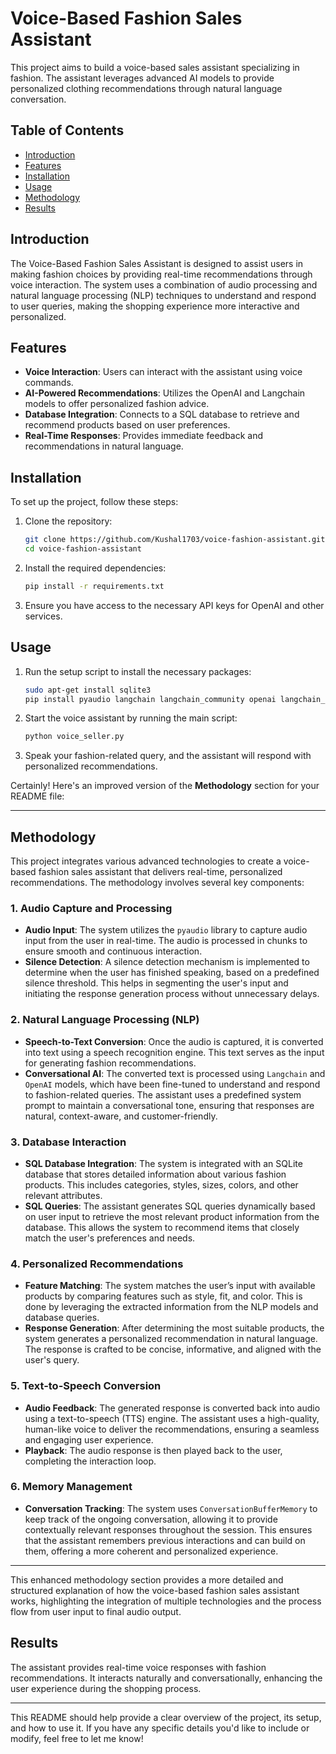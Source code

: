 
# Voice-Based Fashion Sales Assistant

This project aims to build a voice-based sales assistant specializing in fashion. The assistant leverages advanced AI models to provide personalized clothing recommendations through natural language conversation.

## Table of Contents
- [Introduction](#introduction)
- [Features](#features)
- [Installation](#installation)
- [Usage](#usage)
- [Methodology](#methodology)
- [Results](#results)

## Introduction

The Voice-Based Fashion Sales Assistant is designed to assist users in making fashion choices by providing real-time recommendations through voice interaction. The system uses a combination of audio processing and natural language processing (NLP) techniques to understand and respond to user queries, making the shopping experience more interactive and personalized.

## Features

- **Voice Interaction**: Users can interact with the assistant using voice commands.
- **AI-Powered Recommendations**: Utilizes the OpenAI and Langchain models to offer personalized fashion advice.
- **Database Integration**: Connects to a SQL database to retrieve and recommend products based on user preferences.
- **Real-Time Responses**: Provides immediate feedback and recommendations in natural language.

## Installation

To set up the project, follow these steps:

1. Clone the repository:
    ```bash
    git clone https://github.com/Kushal1703/voice-fashion-assistant.git
    cd voice-fashion-assistant
    ```

2. Install the required dependencies:
    ```bash
    pip install -r requirements.txt
    ```

3. Ensure you have access to the necessary API keys for OpenAI and other services.

## Usage

1. Run the setup script to install the necessary packages:
    ```bash
    sudo apt-get install sqlite3
    pip install pyaudio langchain langchain_community openai langchain_experimental pydub simpleaudio sounddevice soundfile
    ```

2. Start the voice assistant by running the main script:
    ```bash
    python voice_seller.py
    ```

3. Speak your fashion-related query, and the assistant will respond with personalized recommendations.

Certainly! Here's an improved version of the **Methodology** section for your README file:

---

## Methodology

This project integrates various advanced technologies to create a voice-based fashion sales assistant that delivers real-time, personalized recommendations. The methodology involves several key components:

### 1. **Audio Capture and Processing**

- **Audio Input**: The system utilizes the `pyaudio` library to capture audio input from the user in real-time. The audio is processed in chunks to ensure smooth and continuous interaction.
- **Silence Detection**: A silence detection mechanism is implemented to determine when the user has finished speaking, based on a predefined silence threshold. This helps in segmenting the user's input and initiating the response generation process without unnecessary delays.

### 2. **Natural Language Processing (NLP)**

- **Speech-to-Text Conversion**: Once the audio is captured, it is converted into text using a speech recognition engine. This text serves as the input for generating fashion recommendations.
- **Conversational AI**: The converted text is processed using `Langchain` and `OpenAI` models, which have been fine-tuned to understand and respond to fashion-related queries. The assistant uses a predefined system prompt to maintain a conversational tone, ensuring that responses are natural, context-aware, and customer-friendly.

### 3. **Database Interaction**

- **SQL Database Integration**: The system is integrated with an SQLite database that stores detailed information about various fashion products. This includes categories, styles, sizes, colors, and other relevant attributes.
- **SQL Queries**: The assistant generates SQL queries dynamically based on user input to retrieve the most relevant product information from the database. This allows the system to recommend items that closely match the user's preferences and needs.

### 4. **Personalized Recommendations**

- **Feature Matching**: The system matches the user’s input with available products by comparing features such as style, fit, and color. This is done by leveraging the extracted information from the NLP models and database queries.
- **Response Generation**: After determining the most suitable products, the system generates a personalized recommendation in natural language. The response is crafted to be concise, informative, and aligned with the user's query.

### 5. **Text-to-Speech Conversion**

- **Audio Feedback**: The generated response is converted back into audio using a text-to-speech (TTS) engine. The assistant uses a high-quality, human-like voice to deliver the recommendations, ensuring a seamless and engaging user experience.
- **Playback**: The audio response is then played back to the user, completing the interaction loop.

### 6. **Memory Management**

- **Conversation Tracking**: The system uses `ConversationBufferMemory` to keep track of the ongoing conversation, allowing it to provide contextually relevant responses throughout the session. This ensures that the assistant remembers previous interactions and can build on them, offering a more coherent and personalized experience.

---

This enhanced methodology section provides a more detailed and structured explanation of how the voice-based fashion sales assistant works, highlighting the integration of multiple technologies and the process flow from user input to final audio output.

## Results

The assistant provides real-time voice responses with fashion recommendations. It interacts naturally and conversationally, enhancing the user experience during the shopping process.

---

This README should help provide a clear overview of the project, its setup, and how to use it. If you have any specific details you'd like to include or modify, feel free to let me know!
